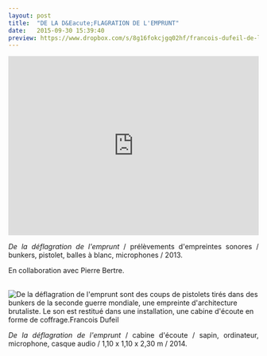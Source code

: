 ```yaml
---
layout: post
title:  "DE LA D&Eacute;FLAGRATION DE L'EMPRUNT"
date:   2015-09-30 15:39:40
preview: https://www.dropbox.com/s/8g16fokcjgq02hf/francois-dufeil-de-la-deflagration-de-l%27emprunt-preview.jpg?raw=1
---
```


<iframe src="https://www.youtube.com/embed/gzsUOIvnAcY" width="100%" height="360" frameborder="0" webkitallowfullscreen mozallowfullscreen allowfullscreen></iframe>

<p style="text-align:justify">
<span style="font-style: italic;">De la d&eacute;flagration de l'emprunt</span> / pr&eacute;l&egrave;vements d'empreintes sonores / bunkers, pistolet, balles &agrave; blanc, microphones / 2013.
</p>

<p style="text-align:justify">
En collaboration avec Pierre Bertre.
</p>
<br>

<img src="https://www.dropbox.com/s/6wy3tn08zi6pzo9/francois-dufeil-de-la-deflagration-de-l%27emprunt.jpg?raw=1" alt="De la d&eacute;flagration de l'emprunt sont des coups de pistolets tir&eacute;s dans des bunkers de la seconde guerre mondiale, une empreinte d'architecture brutaliste. Le son est restitu&eacute; dans une installation, une cabine d'&eacute;coute en forme de coffrage.Francois Dufeil">

<p style="text-align:justify">
<span style="font-style: italic;">De la d&eacute;flagration de l'emprunt</span> / cabine d'&eacute;coute / sapin, ordinateur, microphone, casque audio / 1,10 x 1,10 x 2,30 m / 2014.
</p>


